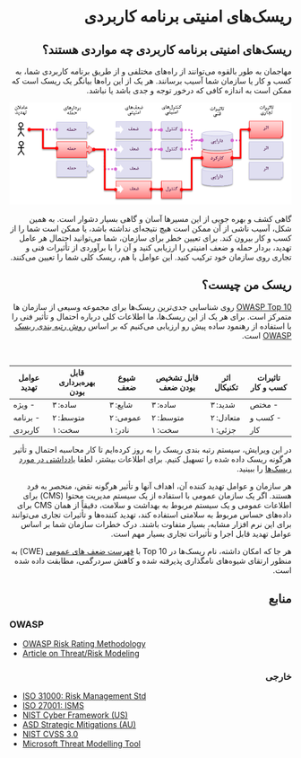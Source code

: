 # <div dir="rtl" align="right">ریسک‌های امنیتی برنامه کاربردی</div>

## <div dir="rtl" align="right">ریسک‌های امنیتی برنامه کاربردی چه مواردی هستند؟</div>

<p dir="rtl" align="right">
مهاجمان به طور بالقوه می‌توانند از راه‌‌های مختلفی و از طریق برنامه کاربردی شما، به کسب و کار یا سازمان شما آسیب برسانند. هر یک از این راه‌ها بیانگر یک ریسک است که ممکن است به اندازه کافی که درخور توجه و جدی باشد یا نباشد.
</p>

![App Security Risks](images/0x10-risk-1.png)

<p dir="rtl" align="right">
  گاهی کشف و بهره جویی از این مسیرها آسان و گاهی بسیار دشوار است. به همین شکل، آسیب ناشی از آن ممکن است هیچ نتیجه‌ای نداشته باشد، یا ممکن است شما را از کسب و کار بیرون کند. برای تعیین خطر برای سازمان، شما می‌توانید احتمال هر عامل تهدید، بردار حمله و ضعف امنیتی را ارزیابی کنید و آن را با برآوردی از تأثیرات فنی و تجاری روی سازمان خود ترکیب کنید. این عوامل با هم، ریسک کلی شما را تعیین می‌کنند.
</p>

## <div dir="rtl" align="right">ریسک من چیست؟</div>

<p dir="rtl" align="right"><a href="https://owasp.org/www-project-top-ten/">OWASP Top 10</a>
روی شناسایی جدی‌ترین ریسک‌ها برای مجموعه وسیعی از سازمان ها متمرکز است. برای هر یک از این ریسک‌ها، ما اطلاعات کلی درباره احتمال و تأثیر فنی را با استفاده از رهنمود ساده پیش رو ارزیابی می‌کنیم که بر اساس <a href="https://owasp.org/www-community/OWASP_Risk_Rating_Methodology">روش رتبه بندی ریسک OWASP</a> است.
</p> 

| عوامل تهدید | قابل بهره‌برداری بودن | شیوع ضعف | قابل تشخیص بودن ضعف | اثر تکنیکال | تاثیرات کسب و کار |
| -- | -- | -- | -- | -- | -- |
| ویژه -   | ساده: ۳ | شایع: ۳ | ساده: ۳ | شدید: ۳ | مختص -     |
|  برنامه -  | متوسط: ۲ | عمومی: ۲ | متوسط: ۲ | متعادل: ۲ | کسب و -  |
|     کاربردی   | سخت: ۱ | نادر: ۱ | سخت: ۱ | جزئی: ۱ |     کار   |

<p dir="rtl" align="right">در این ویرایش، سیستم رتبه بندی ریسک را به روز کرده‌ایم تا کار محاسبه احتمال و تأثیر هرگونه ریسک داده شده را تسهیل کنیم. برای اطلاعات بیشتر، لطفا <a href="https://owasp.org/www-community/OWASP_Risk_Rating_Methodology">یادداشتی در مورد ریسک‌ها‌</a> را ببینید.
</p>

<p dir="rtl" align="right">
  هر سازمان و عوامل تهدید کننده آن، اهداف آنها و تأثیر هرگونه نقض، منحصر به فرد هستند. اگر یک سازمان عمومی ‌با استفاده از یک سیستم مدیریت محتوا (CMS) برای اطلاعات عمومی ‌و یک سیستم مربوط به بهداشت و سلامت، دقیقاً از همان CMS برای داده‌های حساس مربوط به سلامتی استفاده کند، تهدید کننده‌ها و تأثیرات تجاری می‌توانند برای این نرم افزار مشابه، بسیار متفاوت باشند. درک خطرات سازمان شما بر اساس عوامل تهدید قابل اجرا و تأثیرات تجاری بسیار مهم است.
</p>

<p dir="rtl" align="right">
  هر جا که امکان داشته، نام ریسک‌ها در Top 10 با <a href="https://cwe.mitre.org/data/definitions/22.html">فهرست ضعف های عمومی</a> ‌(CWE) به منظور ارتقای شیوه‌های نامگذاری پذیرفته شده و کاهش سردرگمی، مطابقت داده شده است.
</p>

## <div dir="rtl" align="right">منابع</div>

### <div dir="rtl" align="right"></div>OWASP

* [OWASP Risk Rating Methodology](https://owasp.org/www-community/OWASP_Risk_Rating_Methodology)
* [Article on Threat/Risk Modeling](https://owasp.org/www-community/Threat_Modeling)

### <div dir="rtl" align="right">خارجی</div> 

* [ISO 31000: Risk Management Std](https://www.iso.org/iso-31000-risk-management.html)
* [ISO 27001: ISMS](https://www.iso.org/isoiec-27001-information-security.html)
* [NIST Cyber Framework (US)](https://www.nist.gov/cyberframework)
* [ASD Strategic Mitigations (AU)](https://www.asd.gov.au/infosec/mitigationstrategies.htm)
* [NIST CVSS 3.0](https://nvd.nist.gov/vuln-metrics/cvss/v3-calculator)
* [Microsoft Threat Modelling Tool](https://www.microsoft.com/en-us/download/details.aspx?id=49168)
